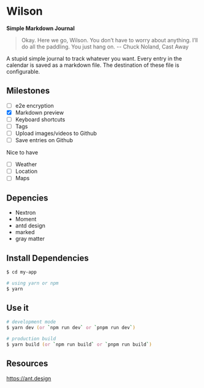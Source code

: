 Wilson
======

__Simple Markdown Journal__

> Okay. Here we go, Wilson. You don’t have to worry about anything. I’ll do all the paddling. You just hang on. -- Chuck Noland, Cast Away

A stupid simple journal to track whatever you want.
Every entry in the calendar is saved as a markdown file.
The destination of these file is configurable.

## Milestones

- [ ] e2e encryption
- [x] Markdown preview
- [ ] Keyboard shortcuts
- [ ] Tags
- [ ] Upload images/videos to Github
- [ ] Save entries on Github

Nice to have

- [ ] Weather
- [ ] Location
- [ ] Maps

## Depencies

- Nextron
- Moment
- antd design
- marked
- gray matter

## Install Dependencies

```zsh
$ cd my-app

# using yarn or npm
$ yarn
```

## Use it

```zsh
# development mode
$ yarn dev (or `npm run dev` or `pnpm run dev`)

# production build
$ yarn build (or `npm run build` or `pnpm run build`)
```

## Resources

<https://ant.design>

